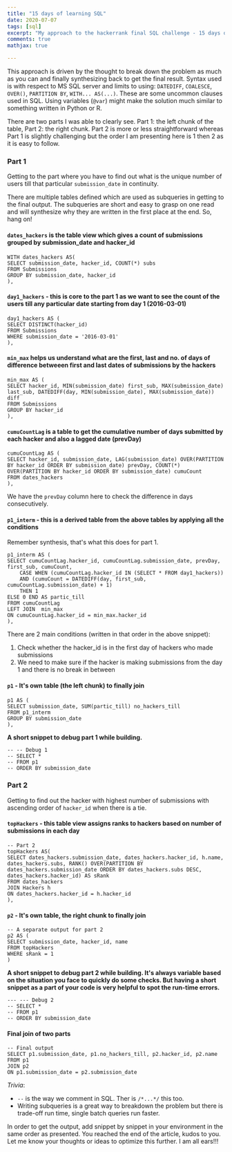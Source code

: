 ```yaml
---
title: "15 days of learning SQL"
date: 2020-07-07
tags: [sql]
excerpt: "My approach to the hackerrank final SQL challenge - 15 days of learning SQL"
comments: true
mathjax: true

---
```



This approach is driven by the thought to break down the problem as much as you can and finally synthesizing back to get the final result. 
Syntax used is with respect to MS SQL server and limits to using: `DATEDIFF`, `COALESCE`, `OVER()`, `PARTITION BY`, `WITH... AS(...)`. These are some uncommon clauses used in SQL. Using variables (`@var`) might make the solution much similar to something written in Python or R.

There are two parts I was able to clearly see. Part 1: the left chunk of the table, Part 2: the right chunk. Part 2 is more or less straightforward whereas Part 1 is slightly challenging but the order I am presenting here is 1 then 2 as it is easy to follow.

### Part 1

Getting to the part where you have to find out what is the unique number of users till that particular `submission_date` in continuity.

There are multiple tables defined which are used as subqueries in getting to the final output. The subqueries are short and easy to grasp on one read and will synthesize why they are written in the first place at the end. So, hang on!

#### `dates_hackers` is the table view which gives a count of submissions grouped by submission_date and hacker_id

```
WITH dates_hackers AS(
SELECT submission_date, hacker_id, COUNT(*) subs
FROM Submissions
GROUP BY submission_date, hacker_id
),
```

#### `day1_hackers` - this is core to the part 1 as we want to see the count of the users till any particular date starting from day 1 (2016-03-01)

```
day1_hackers AS (
SELECT DISTINCT(hacker_id)
FROM Submissions
WHERE submission_date = '2016-03-01'
),
```

#### `min_max` helps us understand what are the first, last and no. of days of difference betweeen first and last dates of submissions by the hackers

```
min_max AS (
SELECT hacker_id, MIN(submission_date) first_sub, MAX(submission_date) last_sub, DATEDIFF(day, MIN(submission_date), MAX(submission_date)) diff
FROM Submissions
GROUP BY hacker_id
),
```

#### `cumuCountLag` is a table to get the cumulative number of days submitted by each hacker and also a lagged date (prevDay)

```
cumuCountLag AS (
SELECT hacker_id, submission_date, LAG(submission_date) OVER(PARTITION BY hacker_id ORDER BY submission_date) prevDay, COUNT(*) OVER(PARTITION BY hacker_id ORDER BY submission_date) cumuCount
FROM dates_hackers
),
```

We have the `prevDay` column here to check the difference in days consecutively.


#### `p1_interm` - this is a derived table from the above tables by applying all the conditions

Remember synthesis, that's what this does for part 1.

```
p1_interm AS (
SELECT cumuCountLag.hacker_id, cumuCountLag.submission_date, prevDay, first_sub, cumuCount,
    CASE WHEN (cumuCountLag.hacker_id IN (SELECT * FROM day1_hackers))
    AND (cumuCount = DATEDIFF(day, first_sub, cumuCountLag.submission_date) + 1)
    THEN 1
ELSE 0 END AS partic_till
FROM cumuCountLag
LEFT JOIN  min_max
ON cumuCountLag.hacker_id = min_max.hacker_id
),
```

There are 2 main conditions (written in that order in the above snippet):
1. Check whether the hacker_id is in the first day of hackers who made submissions
2. We need to make sure if the hacker is making submissions from the day 1 and there is no break in between

#### `p1` - It's own table (the left chunk) to finally join

```
p1 AS (
SELECT submission_date, SUM(partic_till) no_hackers_till
FROM p1_interm
GROUP BY submission_date
),
```

**A short snippet to debug part 1 while building.**

```
-- -- Debug 1
-- SELECT *
-- FROM p1
-- ORDER BY submission_date
```

### Part 2

Getting to find out the hacker with highest number of submissions with ascending order of `hacker_id` when there is a tie.

#### `topHackers` - this table view assigns ranks to hackers based on number of submissions in each day

```
-- Part 2
topHackers AS(
SELECT dates_hackers.submission_date, dates_hackers.hacker_id, h.name, dates_hackers.subs, RANK() OVER(PARTITION BY dates_hackers.submission_date ORDER BY dates_hackers.subs DESC, dates_hackers.hacker_id) AS sRank
FROM dates_hackers
JOIN Hackers h
ON dates_hackers.hacker_id = h.hacker_id
), 
```

#### `p2` - It's own table, the right chunk to finally join

```
-- A separate output for part 2
p2 AS (
SELECT submission_date, hacker_id, name
FROM topHackers
WHERE sRank = 1
)
```

**A short snippet to debug part 2 while building. It's always variable based on the situation you face to quickly do some checks. But having a short snippet as a part of your code is very helpful to spot the run-time errors.**


```
--- --- Debug 2
-- SELECT *
-- FROM p1
-- ORDER BY submission_date
```

#### Final join of two parts

```
-- Final output
SELECT p1.submission_date, p1.no_hackers_till, p2.hacker_id, p2.name
FROM p1
JOIN p2
ON p1.submission_date = p2.submission_date
```

*Trivia*:

* `--` is the way we comment in SQL. Ther is `/*...*/` this too.
* Writing subqueries is a great way to breakdown the problem but there is trade-off run time, single batch queries run faster.

In order to get the output, add snippet by snippet in your environment in the same order as presented. You reached the end of the article, kudos to you. Let me know your thoughts or ideas to optimize this further. I am all ears!!!